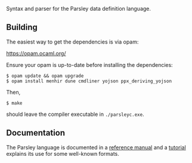 
Syntax and parser for the Parsley data definition language.

Building
--------

The easiest way to get the dependencies is via opam:

https://opam.ocaml.org/

Ensure your opam is up-to-date before installing the dependencies:

```
$ opam update && opam upgrade
$ opam install menhir dune cmdliner yojson ppx_deriving_yojson
```

Then,
```
$ make
```
should leave the compiler executable in `./parsleyc.exe`.

Documentation
-------------

The Parsley language is documented in a [reference
manual](doc/readme.adoc) and a [tutorial](doc/tutorial/overview.adoc)
explains its use for some well-known formats.
